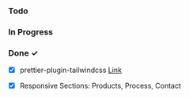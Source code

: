### Todo


### In Progress


### Done ✓

- [x] prettier-plugin-tailwindcss [Link](https://github.com/tailwindlabs/prettier-plugin-tailwindcss)  
- [x] Responsive Sections: Products, Process, Contact  


